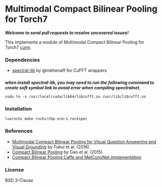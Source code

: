 # Multimodal Compact Bilinear Pooling for Torch7

***Welcome to send pull requests to resolve uncovered issues!*** 

This implements a module of Multimodal Compact Bilinear Pooling for Torch7 [cunn](https://github.com/torch/cunn).

### Dependencies
* [spectral-lib](https://github.com/jnhwkim/spectral-lib) by @mbhenaff for CuFFT wrappers
###
***when install spectral-lib, you may need to run the following command to create soft symbol link to avoid error when compiling spectralnet***,
```
sudo ln -s /usr/local/cuda/lib64/libcufft.so /usr/lib/libcufft.so
```
###
### Installation
```
luarocks make rocks/cbp-scm-1.rockspec
```

### References
* [Multimodal Compact Bilinear Pooling for Visual Question Answering and Visual Grounding](https://arxiv.org/abs/1606.01847) by Fukui et al. (2016)
* [Compact Bilinear Pooling](https://arxiv.org/abs/1511.06062) by Gao et al. (2015)
* [Compact Bilinear Pooling Caffe and MatConvNet implementation](https://github.com/gy20073/compact_bilinear_pooling)

### License
BSD 3-Clause
